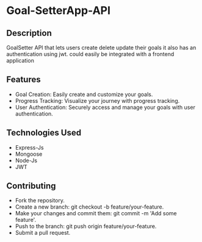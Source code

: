 # Goal-SetterApp-API

## Description
GoalSetter API that lets users create delete update their goals it also has an authentication using jwt.
could easily be integrated with a frontend application

## Features
- Goal Creation: Easily create and customize your goals.
- Progress Tracking: Visualize your journey with progress tracking.
- User Authentication: Securely access and manage your goals with user authentication.

## Technologies Used
- Express-Js
- Mongoose
- Node-Js
- JWT 

## Contributing
- Fork the repository.
- Create a new branch: git checkout -b feature/your-feature.
- Make your changes and commit them: git commit -m 'Add some feature'.
- Push to the branch: git push origin feature/your-feature.
- Submit a pull request.


